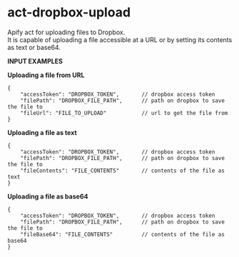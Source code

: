 # act-dropbox-upload

Apify act for uploading files to Dropbox.  
It is capable of uploading a file accessible at a URL or by setting its contents as text or base64.


**INPUT EXAMPLES**

__Uploading a file from URL__
```
{
    "accessToken": "DROPBOX_TOKEN",       // dropbox access token
    "filePath": "DROPBOX_FILE_PATH",      // path on dropbox to save the file to
    "fileUrl": "FILE_TO_UPLOAD"           // url to get the file from
}
```
__Uploading a file as text__
```
{
    "accessToken": "DROPBOX_TOKEN",       // dropbox access token
    "filePath": "DROPBOX_FILE_PATH",      // path on dropbox to save the file to
    "fileContents": "FILE_CONTENTS"       // contents of the file as text
}
```
__Uploading a file as base64__
```
{
    "accessToken": "DROPBOX_TOKEN",       // dropbox access token
    "filePath": "DROPBOX_FILE_PATH",      // path on dropbox to save the file to
    "fileBase64": "FILE_CONTENTS"         // contents of the file as base64
}
```
